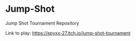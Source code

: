 # Jump-Shot
Jump Shot Tournament Repository

Link to play: 
https://epyxx-27.itch.io/jump-shot-tournament
